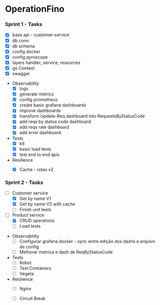 # OperationFino

### Sprint 1 - Tasks
- [x] base api - customer-service
- [x] db conn
- [x] db schema
- [x] config docker
- [x] config pyroscope
- [x] layers handler, service, resources
- [x] go Context
- [x] swagger
- Observability
    - [x] logs
    - [x] generate metrics
    - [x] config prometheus
    - [x] create basic grafana dashboards
    - [x] improve dashboards
	- [x] transform Update-Req dashboard into RequestsByStatusCode
	- [x] add reqs by status code dashboard
	- [x] add reqs rate dashboard
	- [x] add error dashboard
- Tests
    - [x] k6
	- [x] basic load tests
	- [x] test end to end apis
- Resilience
    - [x] Cache - rotas v2


### Sprint 2 - Tasks
- [ ] Customer service
    - [x] Get by name V1
    - [x] Get by name V2 with cache
    - [ ] Finish unit tests
- [ ] Product service
    - [X] CRUD operations
    - [ ] Load tests
- Observability
    - [ ] Configurar grafana docker - sync entre edição dos dashs e arquivo de config
    - [ ] Melhorar metrica e dash de ReqByStatusCode
- Tests
    - [ ] Robot
    - [ ] Test Containers
    - [ ] Vegeta
- Resilience
    - [ ] Nginx
    - [ ] Circuit Break

